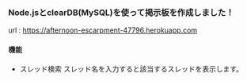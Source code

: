 ### Node.jsとclearDB(MySQL)を使って掲示板を作成しました！

url : https://afternoon-escarpment-47796.herokuapp.com <br>

#### 機能

+ スレッド検索
 スレッド名を入力すると該当するスレッドを表示します。
